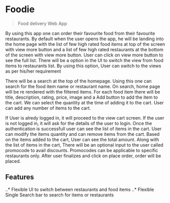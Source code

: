 # Foodie
> Food delivery Web App

By using this app one can order their favourite food from their favourite restaurants. By default when the user opens the app, he will be landing into the home page with the list of few high rated food items at top of the screen with view more button and a list of few high rated restaurants at the bottom of the screen with view more button. User can click on view more button to see the full list. There will be a option in the UI to switch the view from food items to restaurants list. By using this option, User can switch to the views as per his/her requirement

There will be a search at the top of the homepage. Using this one can search for the food item name or restaurant name. On search, home page will be re rendered with the filtered items. For each food item there will be title, description, rating, price, image and a Add button to add the item to the cart. We can select the quantity at the time of adding it to the cart. User can add any number of items to the cart.

If User is alredy logged in, it will proceed to the view cart screen. If the user is not logged in, it will ask for the details of the user to login. Once the authentication is successfull user can see the list of items in the cart. User can modify the items quantity and can remove items from the cart. Based on the items added to the cart, User can see the total amount. Along with the list of items in the cart, There will be an optional input to the user called promocode to avail discounts. Promocodes can be applicable to specific restaurants only. After user finalizes and click on place order, order will be placed.

## Features

..* Flexible UI to switch between restaurants and food items
..* Flexible Single Search bar to search for items or restaurants

